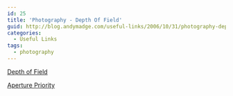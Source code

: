 ```yaml
---
id: 25
title: 'Photography - Depth Of Field'
guid: http://blog.andymadge.com/useful-links/2006/10/31/photography-depth-of-field/
categories:
  - Useful Links
tags:
  - photography
---
```

[Depth of Field](http://www.cs.mtu.edu/~shene/DigiCam/User-Guide/950/depth-of-field.html)

[Aperture Priority](http://www.cs.mtu.edu/~shene/DigiCam/User-Guide/950/aperture-priority.html)